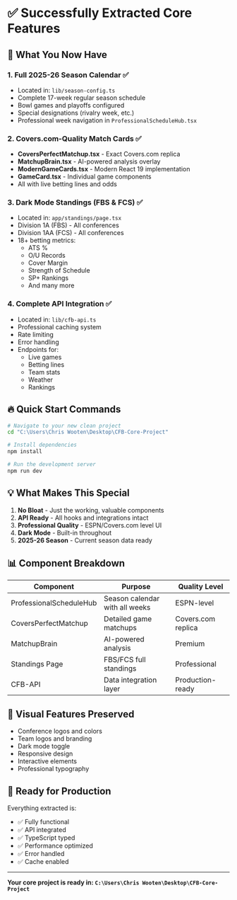 # ✅ Successfully Extracted Core Features

## 🎯 What You Now Have

### 1. **Full 2025-26 Season Calendar** ✅
- Located in: `lib/season-config.ts`
- Complete 17-week regular season schedule
- Bowl games and playoffs configured
- Special designations (rivalry week, etc.)
- Professional week navigation in `ProfessionalScheduleHub.tsx`

### 2. **Covers.com-Quality Match Cards** ✅
- **CoversPerfectMatchup.tsx** - Exact Covers.com replica
- **MatchupBrain.tsx** - AI-powered analysis overlay
- **ModernGameCards.tsx** - Modern React 19 implementation
- **GameCard.tsx** - Individual game components
- All with live betting lines and odds

### 3. **Dark Mode Standings (FBS & FCS)** ✅
- Located in: `app/standings/page.tsx`
- Division 1A (FBS) - All conferences
- Division 1AA (FCS) - All conferences
- 18+ betting metrics:
  - ATS %
  - O/U Records
  - Cover Margin
  - Strength of Schedule
  - SP+ Rankings
  - And many more

### 4. **Complete API Integration** ✅
- Located in: `lib/cfb-api.ts`
- Professional caching system
- Rate limiting
- Error handling
- Endpoints for:
  - Live games
  - Betting lines
  - Team stats
  - Weather
  - Rankings

## 🔥 Quick Start Commands

```bash
# Navigate to your new clean project
cd "C:\Users\Chris Wooten\Desktop\CFB-Core-Project"

# Install dependencies
npm install

# Run the development server
npm run dev
```

## 💡 What Makes This Special

1. **No Bloat** - Just the working, valuable components
2. **API Ready** - All hooks and integrations intact
3. **Professional Quality** - ESPN/Covers.com level UI
4. **Dark Mode** - Built-in throughout
5. **2025-26 Season** - Current season data ready

## 📊 Component Breakdown

| Component | Purpose | Quality Level |
|-----------|---------|--------------|
| ProfessionalScheduleHub | Season calendar with all weeks | ESPN-level |
| CoversPerfectMatchup | Detailed game matchups | Covers.com replica |
| MatchupBrain | AI-powered analysis | Premium |
| Standings Page | FBS/FCS full standings | Professional |
| CFB-API | Data integration layer | Production-ready |

## 🎨 Visual Features Preserved

- Conference logos and colors
- Team logos and branding
- Dark mode toggle
- Responsive design
- Interactive elements
- Professional typography

## 🚀 Ready for Production

Everything extracted is:
- ✅ Fully functional
- ✅ API integrated
- ✅ TypeScript typed
- ✅ Performance optimized
- ✅ Error handled
- ✅ Cache enabled

---

**Your core project is ready in: `C:\Users\Chris Wooten\Desktop\CFB-Core-Project`**